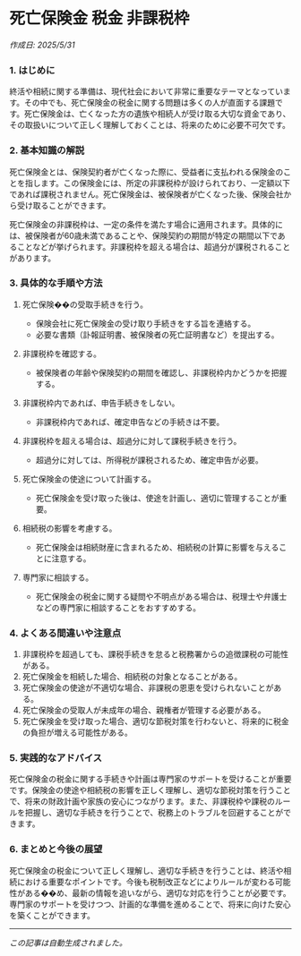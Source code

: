 # 死亡保険金 税金 非課税枠

*作成日: 2025/5/31*

### 1. はじめに
終活や相続に関する準備は、現代社会において非常に重要なテーマとなっています。その中でも、死亡保険金の税金に関する問題は多くの人が直面する課題です。死亡保険金は、亡くなった方の遺族や相続人が受け取る大切な資金であり、その取扱いについて正しく理解しておくことは、将来のために必要不可欠です。

### 2. 基本知識の解説
死亡保険金とは、保険契約者が亡くなった際に、受益者に支払われる保険金のことを指します。この保険金には、所定の非課税枠が設けられており、一定額以下であれば課税されません。死亡保険金は、被保険者が亡くなった後、保険会社から受け取ることができます。

死亡保険金の非課税枠は、一定の条件を満たす場合に適用されます。具体的には、被保険者が60歳未満であることや、保険契約の期間が特定の期間以下であることなどが挙げられます。非課税枠を超える場合は、超過分が課税されることがあります。

### 3. 具体的な手順や方法
1. 死亡保険��の受取手続きを行う。
   - 保険会社に死亡保険金の受け取り手続きをする旨を連絡する。
   - 必要な書類（訃報証明書、被保険者の死亡証明書など）を提出する。

2. 非課税枠を確認する。
   - 被保険者の年齢や保険契約の期間を確認し、非課税枠内かどうかを把握する。

3. 非課税枠内であれば、申告手続きをしない。
   - 非課税枠内であれば、確定申告などの手続きは不要。

4. 非課税枠を超える場合は、超過分に対して課税手続きを行う。
   - 超過分に対しては、所得税が課税されるため、確定申告が必要。

5. 死亡保険金の使途について計画する。
   - 死亡保険金を受け取った後は、使途を計画し、適切に管理することが重要。

6. 相続税の影響を考慮する。
   - 死亡保険金は相続財産に含まれるため、相続税の計算に影響を与えることに注意する。

7. 専門家に相談する。
   - 死亡保険金の税金に関する疑問や不明点がある場合は、税理士や弁護士などの専門家に相談することをおすすめする。

### 4. よくある間違いや注意点
1. 非課税枠を超過しても、課税手続きを怠ると税務署からの追徴課税の可能性がある。
2. 死亡保険金を相続した場合、相続税の対象となることがある。
3. 死亡保険金の使途が不適切な場合、非課税の恩恵を受けられないことがある。
4. 死亡保険金の受取人が未成年の場合、親権者が管理する必要がある。
5. 死亡保険金を受け取った場合、適切な節税対策を行わないと、将来的に税金の負担が増える可能性がある。

### 5. 実践的なアドバイス
死亡保険金の税金に関する手続きや計画は専門家のサポートを受けることが重要です。保険金の使途や相続税の影響を正しく理解し、適切な節税対策を行うことで、将来の財政計画や家族の安心につながります。また、非課税枠や課税のルールを把握し、適切な手続きを行うことで、税務上のトラブルを回避することができます。

### 6. まとめと今後の展望
死亡保険金の税金について正しく理解し、適切な手続きを行うことは、終活や相続における重要なポイントです。今後も税制改正などによりルールが変わる可能性がある��め、最新の情報を追いながら、適切な対応を行うことが必要です。専門家のサポートを受けつつ、計画的な準備を進めることで、将来に向けた安心を築くことができます。

---
*この記事は自動生成されました。*